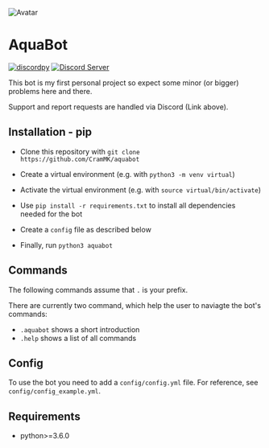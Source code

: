 ![Avatar](https://i.imgur.com/pZDyR3h.jpg)

AquaBot
=======

[![discordpy](https://img.shields.io/badge/discordpy-Core-blue)](https://github.com/Rapptz/discord.py)
[![Discord Server](https://img.shields.io/badge/Support-Discord%20Server-blue.svg)](https://discordapp.com/invite/HbYfyJT)

This bot is my first personal project so expect some minor (or bigger) problems
here and there.

Support and report requests are handled via Discord (Link above).

Installation - pip
------------------

+ Clone this repository with `git clone https://github.com/CramMK/aquabot`

+ Create a virtual environment (e.g. with `python3 -m venv virtual`)

+ Activate the virtual environment (e.g. with `source virtual/bin/activate`)

+ Use `pip install -r requirements.txt` to install all dependencies
needed for the bot

+ Create a `config` file as described below

+ Finally, run `python3 aquabot`

Commands
------

The following commands assume that `.` is your prefix.

There are currently two command, which help the user to naviagte the bot's
commands:

+ `.aquabot` shows a short introduction
+ `.help` shows a list of all commands

Config
------

To use the bot you need to add a `config/config.yml` file. For reference, see
`config/config_example.yml`.

Requirements
------------

+ python>=3.6.0
